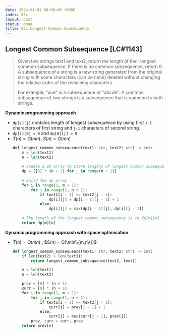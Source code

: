 ```yaml
---
date: 2024-01-01 00:00:00 +0000
index: 03c
layout: post
status: done
title: 03c Longest Common Subsequence
---
```


## Longest Common Subsequence [LC#1143]
> Given two strings text1 and text2, return the length of their longest common subsequence. If there is no common subsequence, return 0. A subsequence of a string is a new string generated from the original string with some characters (can be none) deleted without changing the relative order of the remaining characters.
> 
> For example, "ace" is a subsequence of "abcde". A common subsequence of two strings is a subsequence that is common to both strings.



**Dynamic programming approach**
-  `dp[i][j]` contains length of longest subsequence by using first `i-1` characters of first string and `j-1` characters of second string.
-  `dp[i][0] = 0` and `dp[0][j] = 0`
- $T(n) = O(mn)$; $S(n) = O(mn)$
    ```python
    def longest_common_subsequence(text1: str, text2: str) -> int:
        m = len(text1)
        n = len(text2)
        
        # Create a 2D array to store lengths of longest common subsequence.
        dp = [[0] * (n + 1) for _ in range(m + 1)]
        
        # Build the dp array
        for i in range(1, m + 1):
            for j in range(1, n + 1):
                if text1[i - 1] == text2[j - 1]:
                    dp[i][j] = dp[i - 1][j - 1] + 1
                else:
                    dp[i][j] = max(dp[i - 1][j], dp[i][j - 1])
        
        # The length of the longest common subsequence is in dp[m][n]
        return dp[m][n]
    ```
    
**Dynamic programming approach with space optimisation**
- $T(n) = O(mn)$ ; $S(n) = O(\min\\{m,n\\})$
    ```python
    def longest_common_subsequence(text1: str, text2: str) -> int:
        if len(text2) > len(text1):
            return longest_common_subsequence(text2, text1)

        m = len(text1)
        n = len(text2)

        prev = [0] * (n + 1)
        curr = [0] * (n + 1)
        for i in range(1, m + 1):
            for j in range(1, n + 1):
                if text1[i - 1] == text2[j - 1]:
                    curr[j] = prev[j - 1] + 1
                else:
                    curr[j] = max(curr[j - 1], prev[j])
            prev, curr = curr, prev
        return prev[n]
    ```